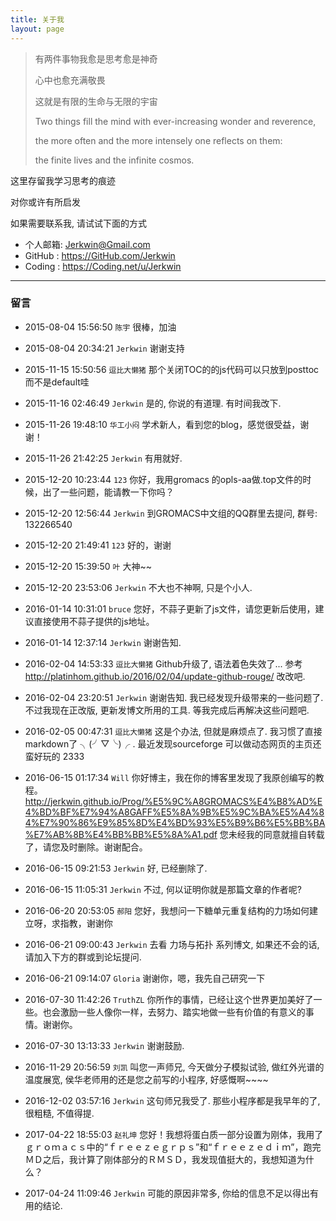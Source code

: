 ```yaml
---
title: 关于我
layout: page
---
```


>有两件事物我愈是思考愈是神奇
>
>心中也愈充满敬畏
>
>这就是有限的生命与无限的宇宙
>
>Two things fill the mind with ever-increasing wonder and reverence, 
>
>the more often and the more intensely one reflects on them: 
>
>the finite lives and the infinite cosmos.  

这里存留我学习思考的痕迹

对你或许有所启发

如果需要联系我, 请试试下面的方式

* 个人邮箱: <Jerkwin@Gmail.com>
* GitHub : <https://GitHub.com/Jerkwin>
* Coding : <https://Coding.net/u/Jerkwin>

<hr>

### 留言

- 2015-08-04 15:56:50 `陈宇` 很棒，加油
- 2015-08-04 20:34:21 `Jerkwin` 谢谢支持

- 2015-11-15 15:50:56 `逗比大懒猪` 那个关闭TOC的的js代码可以只放到posttoc而不是default哇
- 2015-11-16 02:46:49 `Jerkwin` 是的, 你说的有道理. 有时间我改下.

- 2015-11-26 19:48:10 `华工小闷` 学术新人，看到您的blog，感觉很受益，谢谢！
- 2015-11-26 21:42:25 `Jerkwin` 有用就好.

- 2015-12-20 10:23:44 `123` 你好，我用gromacs 的opls-aa做.top文件的时候，出了一些问题，能请教一下你吗？
- 2015-12-20 12:56:44 `Jerkwin` 到GROMACS中文组的QQ群里去提问, 群号: 132266540
- 2015-12-20 21:49:41 `123` 好的，谢谢

- 2015-12-20 15:39:50 `叶` 大神~~
- 2015-12-20 23:53:06 `Jerkwin` 不大也不神啊, 只是个小人.

- 2016-01-14 10:31:01 `bruce` 您好，不蒜子更新了js文件，请您更新后使用，建议直接使用不蒜子提供的js地址。
- 2016-01-14 12:37:14 `Jerkwin` 谢谢告知.

- 2016-02-04 14:53:33 `逗比大懒猪` Github升级了, 语法着色失效了... 参考 http://platinhom.github.io/2016/02/04/update-github-rouge/ 改改吧.
- 2016-02-04 23:20:51 `Jerkwin` 谢谢告知. 我已经发现升级带来的一些问题了. 不过我现在正改版, 更新发博文所用的工具. 等我完成后再解决这些问题吧.
- 2016-02-05 00:47:31 `逗比大懒猪` 这是个办法, 但就是麻烦点了. 我习惯了直接markdown了 ╮(╯▽╰)╭ . 最近发现sourceforge 可以做动态网页的主页还蛮好玩的 2333

- 2016-06-15 01:17:34 `Will` 你好博主，我在你的博客里发现了我原创编写的教程。http://jerkwin.github.io/Prog/%E5%9C%A8GROMACS%E4%B8%AD%E4%BD%BF%E7%94%A8GAFF%E5%8A%9B%E5%9C%BA%E5%A4%84%E7%90%86%E9%85%8D%E4%BD%93%E5%B9%B6%E5%BB%BA%E7%AB%8B%E4%BB%BB%E5%8A%A1.pdf 您未经我的同意就擅自转载了，请您及时删除。谢谢配合。
- 2016-06-15 09:21:53 `Jerkwin` 好, 已经删除了.
- 2016-06-15 11:05:31 `Jerkwin` 不过, 何以证明你就是那篇文章的作者呢?

- 2016-06-20 20:53:05 `郝阳` 您好，我想问一下糖单元重复结构的力场如何建立呀，求指教，谢谢你
- 2016-06-21 09:00:43 `Jerkwin` 去看 力场与拓扑 系列博文, 如果还不会的话, 请加入下方的群或到论坛提问.
- 2016-06-21 09:14:07 `Gloria` 谢谢你，嗯，我先自己研究一下

- 2016-07-30 11:42:26 `TruthZL` 你所作的事情，已经让这个世界更加美好了一些。也会激励一些人像你一样，去努力、踏实地做一些有价值的有意义的事情。谢谢你。
- 2016-07-30 13:13:33 `Jerkwin` 谢谢鼓励.

- 2016-11-29 20:56:59 `刘凯` 叫您一声师兄, 今天做分子模拟试验, 做红外光谱的温度展宽, 侯华老师用的还是您之前写的小程序, 好感慨啊~~~~
- 2016-12-02 03:57:16 `Jerkwin` 这句师兄我受了. 那些小程序都是我早年的了, 很粗糙, 不值得提.

- 2017-04-22 18:55:03 `赵礼坤` 您好！我想将蛋白质一部分设置为刚体，我用了ｇｒｏｍａｃｓ中的“ｆｒｅｅｚｅｇｒｐｓ”和“ｆｒｅｅｚｅｄｉｍ”，跑完ＭＤ之后，我计算了刚体部分的ＲＭＳＤ，我发现值挺大的，我想知道为什么？
- 2017-04-24 11:09:46 `Jerkwin` 可能的原因非常多, 你给的信息不足以得出有用的结论.
